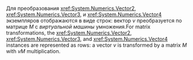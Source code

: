 <span data-ttu-id="651d1-101">Для преобразования <xref:System.Numerics.Vector2>, <xref:System.Numerics.Vector3>, и <xref:System.Numerics.Vector4> экземпляров отображаются в виде строк: вектор *v* преобразуется по матрице *M* с *виртуальной машины*  умножения.</span><span class="sxs-lookup"><span data-stu-id="651d1-101">For matrix transformations, the <xref:System.Numerics.Vector2>, <xref:System.Numerics.Vector3>, and <xref:System.Numerics.Vector4> instances are represented as rows: a vector *v* is transformed by a matrix *M* with *vM* multiplication.</span></span>